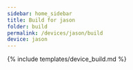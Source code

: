 ```yaml
---
sidebar: home_sidebar
title: Build for jason
folder: build
permalink: /devices/jason/build
device: jason
---
```

{% include templates/device_build.md %}
